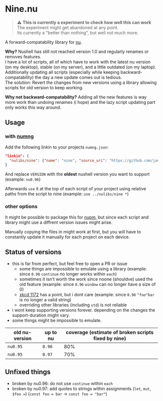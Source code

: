 # Nine.nu

> ⚠️ **This is currently a experiment to check how well this can work**  
> The experiment might get abandoned at any point.  
> Its currently a "better than nothing", but well not much more.

A forward-compatability library for [nu][].

**Why?** Nushell has still not reached version 1.0 and regularly renames or removes features.  
I have a lot of scripts, all of which have to work with the latest nu version (on my desktop), stable (on my server), and a little outdated (on my laptop).  
Additionally updating all scripts (especially while keeping backward-compatability) the day a new update comes out is tedious.  
The solution: Revert the changes from new versions using a library allowing scripts for old version to keep working.

**Why not backward-compatability?** Adding all the new features is way more work than undoing renames (i hope) and the lazy script updating part only works this way around.

## Usage 

### with [numng][]

Add the following linkin to your projects `numng.json`:

```json
"linkin": {
  "nulibs/nine": {"name": "nine", "source_uri": "https://github.com/jan9103/nine.nu", "git_ref": "VERSION"}
}
```

And replace `VERSION` with the **oldest** nushell version you want to support (example: `nu0.96`)

Afterwards `use` it at the top of each script of your project using relative paths from the script to nine (example: `use ../nulibs/nine *`)

### other options

It might be possible to package this for [nupm][], but since each script and library might use a diffrent version issues might arise.

Manually copying the files in might work at first, but you will have to constantly update it manually for each project on each device.

## Status of versions

* this is far from perfect, but feel free to open a PR or issue
  * some things are impossible to emulate using a library (example: since `0.96` `continue` no longer works within `each`)
  * sometimes it isn't worth the work since noone (shouldve) used the old feature (example: since `0.96` `window` can no longer have a size of 0)
  * [xkcd 1172](https://xkcd.com/1172/) has a point, but i dont care (example: since `0.96` `"foo"bar` is no longer a valid string)
  * overriding other libraries (including `std`) is not reliable
* i wont keep supporting versions forever. depending on the changes the support-duration might vary.
* some things might be impossible to emulate.

old nu-version | up to nu | coverage (estimate of broken scripts fixed by nine)
-------------- | -------- | ---------------------------------------------------
`nu0.95`       | `0.96`   | 80%
`nu0.95`       | `0.97`   | 70%


## Unfixed things

* broken by nu0.96: do not use `continue` within `each`
* broken by nu0.97: add quotes to strings within assignments (`let`, `mut`, `$foo =`) (`const foo = bar` -> `const foo = "bar"`)



[nu]: https://nushell.sh
[numng]: https://github.com/jan9103/numng
[nupm]: https://github.com/nushell/nupm
